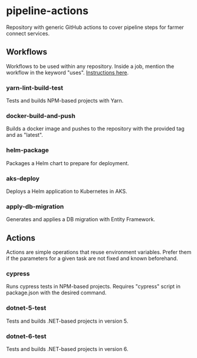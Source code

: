 # pipeline-actions

Repository with generic GitHub actions to cover pipeline steps for farmer connect services.

## Workflows

Workflows to be used within any repository. Inside a job, mention the workflow in the keyword "uses". [Instructions here](https://docs.github.com/en/enterprise-cloud@latest/actions/learn-github-actions/reusing-workflows).

### yarn-lint-build-test

Tests and builds NPM-based projects with Yarn.

### docker-build-and-push

Builds a docker image and pushes to the repository with the provided tag and as "latest".

### helm-package

Packages a Helm chart to prepare for deployment.

### aks-deploy

Deploys a Helm application to Kubernetes in AKS.

### apply-db-migration

Generates and applies a DB migration with Entity Framework.

## Actions

Actions are simple operations that reuse environment variables. Prefer them if the parameters for a given task are not fixed and known beforehand.

### cypress

Runs cypress tests in NPM-based projects. Requires "cypress" script in package.json with the desired command.

### dotnet-5-test

Tests and builds .NET-based projects in version 5.

### dotnet-6-test

Tests and builds .NET-based projects in version 6.
